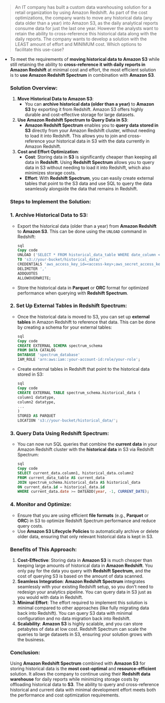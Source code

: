 > An IT company has built a custom data warehousing solution for a retail organization by using Amazon Redshift. As part of the cost optimizations, the company wants to move any historical data (any data older than a year) into Amazon S3, as the daily analytical reports consume data for just the last one year. However the analysts want to retain the ability to cross-reference this historical data along with the daily reports. The company wants to develop a solution with the LEAST amount of effort and MINIMUM cost. Which options to facilitate this use-case?

- To meet the requirements of **moving historical data to Amazon S3** while still retaining the ability to **cross-reference it with daily reports in Amazon Redshift** at minimal cost and effort, the most efficient solution is to **use Amazon Redshift Spectrum** in combination with **Amazon S3**.

    ### **Solution Overview:**

    1. **Move Historical Data to Amazon S3**:
        - You can **archive historical data (older than a year)** to **Amazon S3** by exporting it from Redshift. Amazon S3 offers highly durable and cost-effective storage for large datasets.
    2. **Use Amazon Redshift Spectrum to Query Data in S3**:
        - **Amazon Redshift Spectrum** enables you to **query data stored in S3** directly from your Amazon Redshift cluster, without needing to load it into Redshift. This allows you to join and cross-reference your historical data in S3 with the data currently in Amazon Redshift.
    3. **Cost and Effort Optimization**:
        - **Cost**: Storing data in **S3** is significantly cheaper than keeping all data in **Redshift**. Using **Redshift Spectrum** allows you to query data in S3 without needing to load it into Redshift, which also minimizes storage costs.
        - **Effort**: With **Redshift Spectrum**, you can easily create external tables that point to the S3 data and use SQL to query the data seamlessly alongside the data that remains in Redshift.

    ### **Steps to Implement the Solution**:

    ### **1. Archive Historical Data to S3**:

    - Export the historical data (older than a year) from **Amazon Redshift** to **Amazon S3**. This can be done using the `UNLOAD` command in Redshift:
        
        ```sql
        sql
        Copy code
        UNLOAD ('SELECT * FROM historical_data_table WHERE date_column < DATEADD(year, -1, CURRENT_DATE)')
        TO 's3://your-bucket/historical_data/'
        CREDENTIALS 'aws_access_key_id=<access-key>;aws_secret_access_key=<secret-key>'
        DELIMITER ','
        ADDQUOTES
        ALLOWOVERWRITE;
        
        ```
        
    - Store the historical data in **Parquet** or **ORC** format for optimized performance when querying with **Redshift Spectrum**.

    ### **2. Set Up External Tables in Redshift Spectrum**:

    - Once the historical data is moved to S3, you can set up **external tables** in Amazon Redshift to reference that data. This can be done by creating a schema for your external tables:
        
        ```sql
        sql
        Copy code
        CREATE EXTERNAL SCHEMA spectrum_schema
        FROM DATA CATALOG
        DATABASE 'spectrum_database'
        IAM_ROLE 'arn:aws:iam::your-account-id:role/your-role';
        
        ```
        
    - Create external tables in Redshift that point to the historical data stored in S3:
        
        ```sql
        sql
        Copy code
        CREATE EXTERNAL TABLE spectrum_schema.historical_data (
        column1 datatype,
        column2 datatype,
        ...
        )
        STORED AS PARQUET
        LOCATION 's3://your-bucket/historical_data/';
        
        ```
        

    ### **3. Query Data Using Redshift Spectrum**:

    - You can now run SQL queries that combine the **current data** in your Amazon Redshift cluster with the **historical data** in S3 via Redshift Spectrum:
        
        ```sql
        sql
        Copy code
        SELECT current_data.column1, historical_data.column2
        FROM current_data_table AS current_data
        JOIN spectrum_schema.historical_data AS historical_data
        ON current_data.id = historical_data.id
        WHERE current_data.date >= DATEADD(year, -1, CURRENT_DATE);
        
        ```
        

    ### **4. Monitor and Optimize**:

    - Ensure that you are using efficient **file formats** (e.g., **Parquet** or **ORC**) in S3 to optimize Redshift Spectrum performance and reduce query costs.
    - Use **Amazon S3 Lifecycle Policies** to automatically archive or delete older data, ensuring that only relevant historical data is kept in S3.

    ### **Benefits of This Approach**:

    1. **Cost-Effective**: Storing data in **Amazon S3** is much cheaper than keeping large amounts of historical data in **Amazon Redshift**. You only pay for the data you query with **Redshift Spectrum**, and the cost of querying S3 is based on the amount of data scanned.
    2. **Seamless Integration**: **Amazon Redshift Spectrum** integrates seamlessly with your existing Redshift setup, so you don’t need to redesign your analytics pipeline. You can query data in S3 just as you would with data in Redshift.
    3. **Minimal Effort**: The effort required to implement this solution is minimal compared to other approaches (like fully migrating data back into Redshift). You can query S3 data with minimal configuration and no data migration back into Redshift.
    4. **Scalability**: **Amazon S3** is highly scalable, and you can store petabytes of data at low cost. Redshift Spectrum can scale the queries to large datasets in S3, ensuring your solution grows with the business.

    ### **Conclusion**:

    Using **Amazon Redshift Spectrum** combined with **Amazon S3** for storing historical data is the **most cost-optimal** and **resource-efficient** solution. It allows the company to continue using their **Redshift data warehouse** for daily reports while minimizing storage costs by offloading historical data to **S3**. The ability to query and cross-reference historical and current data with minimal development effort meets both the performance and cost optimization requirements.